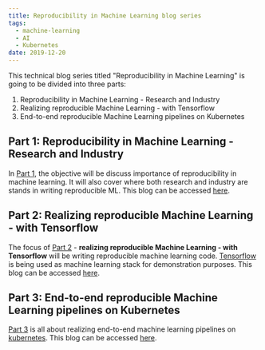 ```yaml
---
title: Reproducibility in Machine Learning blog series
tags:
  - machine-learning
  - AI
  - Kubernetes  
date: 2019-12-20
---
```


This technical blog series titled "Reproducibility in Machine Learning" is going to be divided into three parts:
1. Reproducibility in Machine Learning - Research and Industry
2. Realizing reproducible Machine Learning - with Tensorflow 
3. End-to-end reproducible Machine Learning pipelines on Kubernetes


## Part 1: Reproducibility in Machine Learning - Research and Industry

In [Part 1], the objective will be discuss importance of reproducibility in machine learning. It will also cover where both research and industry are stands in writing reproducible ML. This blog can be accessed [here][Part 1].

## Part 2: Realizing reproducible Machine Learning - with Tensorflow 

The focus of [Part 2] - **realizing reproducible Machine Learning - with Tensorflow** will be writing reproducible machine learning code. [Tensorflow][tensorflow] is being used as machine learning stack for demonstration purposes. This blog can be accessed [here][Part 2]. 

## Part 3: End-to-end reproducible Machine Learning pipelines on Kubernetes

[Part 3] is all about realizing end-to-end machine learning pipelines on [kubernetes][k8s]. This blog can be accessed [here][Part 3].

[Part 1]: /2019/12/21/Reproducible-ml-research-n-industry.html
[Part 2]: /2019/12/22/Reproducible-ml-tensorflow.html
[Part 3]: /2019/12/23/Reproducible-ml-pipeline-k8s.html
[k8s]: //kubernetes.io/
[tensorflow]: //tensorflow.org/